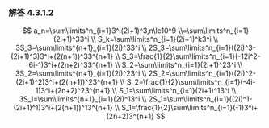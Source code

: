 ### 解答 4.3.1.2

$$
a_n=\sum\limits^n_{i=1}3^i(2i+1)^3,n\le10^9
\\=\sum\limits^n_{i=1}(2i+1)^33^i
\\ S_k=\sum\limits^n_{i=1}(2i+1)^k3^i
\\ 3S_3=\sum\limits^{n+1}_{i=1}(2i)^33^i
\\ 2S_3=\sum\limits^n_{i=1}((2i)^3-(2i+1)^3)3^i+(2(n+1))^33^{n+1}
\\ S_3=\frac{1}{2}\sum\limits^n_{i=1}(-12i^2-6i-1)3^i+(2n+2)^33^{n+1}
\\ S_2=\sum\limits^n_{i=1}(2i+1)^23^i
\\ 3S_2=\sum\limits^{n+1}_{i=1}(2i)^23^i
\\ 2S_2=\sum\limits^n_{i=1}((2i)^2-(2i+1)^2)3^i+(2(n+1))^23^{n+1}
\\ S_2=\frac{1}{2}\sum\limits^n_{i=1}(-4i-1)3^i+(2n+2)^23^{n+1}
\\ S_1=\sum\limits^n_{i=1}(2i+1)^13^i
\\ 3S_1=\sum\limits^{n+1}_{i=1}(2i)^13^i
\\ 2S_1=\sum\limits^n_{i=1}((2i)^1-(2i+1)^1)3^i+(2(n+1))^13^{n+1}
\\ S_1=\frac{1}{2}\sum\limits^n_{i=1}(-1)3^i+(2n+2)3^{n+1}
$$

